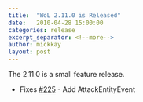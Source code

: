 ```yaml
---
title:  "WoL 2.11.0 is Released"
date:   2010-04-28 15:00:00
categories: release
excerpt_separator: <!--more-->
author: mickkay
layout: post
---
```

The 2.11.0 is a small feature release.
<!--more-->
* Fixes [#225](https://github.com/wizards-of-lua/wizards-of-lua/issues/225) - Add AttackEntityEvent
